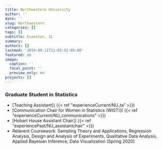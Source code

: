 ```yaml
---
title: Northwestern University
author: ''
date: ''
slug: Northwestern
categories: []
tags: []
subtitle: Evanston, IL
summary: 
authors: []
lastmod: '2019-09-11T11:03:52-05:00'
featured: no
image:
  caption: ''
  focal_point: ''
  preview_only: no
projects: []
---
```


### Graduate Student in Statistics
 - [Teaching Assistant]( {{< ref "experienceCurrent/NU_ta" >}})
 - [Communication Chair for Women in Statistics (WIST)]( {{< ref "experienceCurrent/NU_communications" >}})
 - [Hobart House Assistant Chair]( {{< ref "experiencePast/NU_assistantchair" >}})
 - Relavent Coursework: Sampling Theory and Applications, Regression Analysis, Design and Analysis of Experiments, Qualitative Data Analysis, Applied Bayesian Inference, Data Visualization (Spring 2020)  
 



